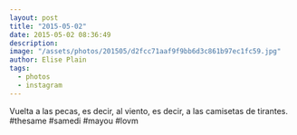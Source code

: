 ```yaml
---
layout: post
title: "2015-05-02"
date: 2015-05-02 08:36:49
description: 
image: "/assets/photos/201505/d2fcc71aaf9f9bb6d3c861b97ec1fc59.jpg"
author: Elise Plain
tags: 
  - photos
  - instagram
---
```


Vuelta a las pecas, es decir, al viento, es decir, a las camisetas de tirantes. #thesame #samedi #mayou #lovm
<p></p>

